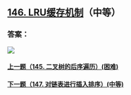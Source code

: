## [146. LRU缓存机制](https://leetcode-cn.com/problems/lru-cache/)（中等）





### 答案：



![](https://img-blog.csdnimg.cn/20200807155236311.png)

#### [上一题（145. 二叉树的后序遍历）(困难)](https://github.com/sdwwld/leetCode/blob/master/src/main/java/com/wld/java/leetcode/leetCode0145.md)

#### [下一题（147. 对链表进行插入排序）(中等)](https://github.com/sdwwld/leetCode/blob/master/src/main/java/com/wld/java/leetcode/leetCode0147.md)